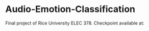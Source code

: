 # Audio-Emotion-Classification
Final project of Rice University ELEC 378. 
Checkpoint available at: 
